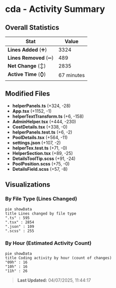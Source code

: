 # cda - Activity Summary 

## Overall Statistics

| Stat                   | Value                                                             |
| ---------------------- | ----------------------------------------------------------------- |
| **Lines Added** (➕)   | 3324                                          |
| **Lines Removed** (➖) | 489                                        |
| **Net Change** (↕)    | 2835                |
| **Active Time** (⌚)   | 67 minutes |


## Modified Files
- **helperPanels.ts** (+324, -28)
- **App.tsx** (+1152, -1)
- **helperTextTransform.ts** (+6, -158)
- **AdminHelper.tsx** (+444, -230)
- **CostDetails.tsx** (+338, -0)
- **helperPanels.test.ts** (+6, -2)
- **PoolDetails.tsx** (+564, -11)
- **settings.json** (+107, -2)
- **helperTex.test.ts** (+71, -0)
- **HelperSection.tsx** (+89, -25)
- **DetailsToolTip.scss** (+91, -24)
- **PoolPosition.scss** (+75, -0)
- **DetailsField.scss** (+57, -8)

## Visualizations

### By File Type (Lines Changed)

```mermaid
pie showData
title Lines changed by file type
".ts" : 595
".tsx" : 2854
".json" : 109
".scss" : 255
```

### By Hour (Estimated Activity Count)

```mermaid
pie showData
title Coding activity by hour (count of changes)
"09h" : 16
"10h" : 16
"11h" : 26
```


> **Last Updated:** 04/07/2025, 11:44:17